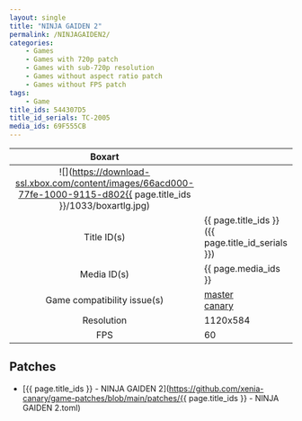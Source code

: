 ```yaml
---
layout: single
title: "NINJA GAIDEN 2"
permalink: /NINJAGAIDEN2/
categories:
    - Games
    - Games with 720p patch
    - Games with sub-720p resolution
    - Games without aspect ratio patch
    - Games without FPS patch
tags:
    - Game
title_ids: 544307D5
title_id_serials: TC-2005
media_ids: 69F555CB
---
```


| Boxart                      |                                                                                        |
| :----:                      | :-                                                                                     |
| ![](https://download-ssl.xbox.com/content/images/66acd000-77fe-1000-9115-d802{{ page.title_ids }}/1033/boxartlg.jpg) |
| Title ID(s)                 | {{ page.title_ids }} ({{ page.title_id_serials }})                                     |
| Media ID(s)                 | {{ page.media_ids }}                                                                   |
| Game compatibility issue(s) | [master](https://github.com/xenia-project/game-compatibility/issues/)<br>[canary](https://github.com/xenia-canary/game-compatibility/issues/) |
| Resolution                  | 1120x584                                                                   |
| FPS                         | 60                                                                                     |

## Patches
* [{{ page.title_ids }} - NINJA GAIDEN 2](https://github.com/xenia-canary/game-patches/blob/main/patches/{{ page.title_ids }} - NINJA GAIDEN 2.toml)

<!--This page was generated by a script. You can remove this comment once the page is verified to be free of mistakes.-->
